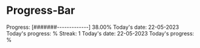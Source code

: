 # Progress-Bar

Progress: [#######-------------] 38.00%
Today's date: 22-05-2023
Today's progress: %
Streak: 1
Today's date: 22-05-2023
Today's progress: %
